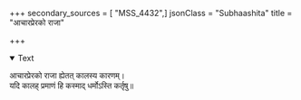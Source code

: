 +++
secondary_sources = [ "MSS_4432",]
jsonClass = "Subhaashita"
title = "आचारप्रेरको राजा"

+++

<details open><summary>Text</summary>

आचारप्रेरको राजा ह्येतत् कालस्य कारणम्।  
यदि कालह् प्रमाणं हि कस्माद् धर्मोऽस्ति कर्तृषु॥
</details>
